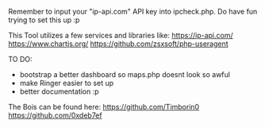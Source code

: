 Remember to input your "ip-api.com" API key into ipcheck.php. Do have fun trying to set this up :p

This Tool utilizes a few services and libraries like:
https://ip-api.com/
https://www.chartjs.org/
https://github.com/zsxsoft/php-useragent

TO DO:

- bootstrap a better dashboard so maps.php doesnt look so awful
- make Ringer easier to set up
- better documentation :p

The Bois can be found here:
https://github.com/Timborin0
https://github.com/0xdeb7ef
